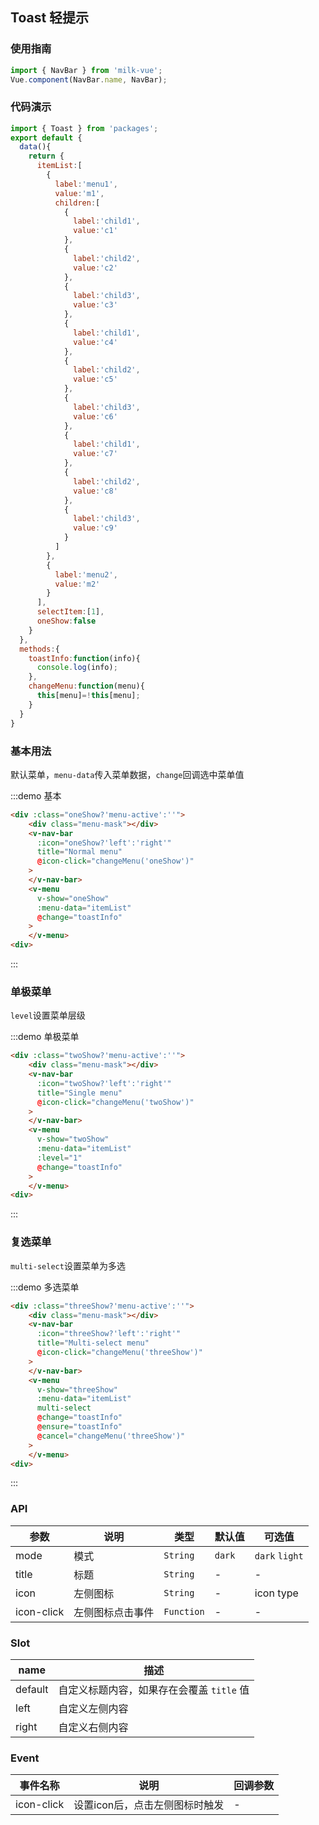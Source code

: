 <style lang="less">
.demo-menu{
  .vm-menu{
  }
  .menu-active{
    .vm-navBar,
    .vm-menu{
      position:relative;
      z-index:100 !important;
    }
    .menu-mask{
      display:block;
      z-index:99;
    }
  }
  .menu-mask{
      display:none;
      position: fixed;
      top: 0;
      width: 100%;
      height: 100%;
      background-color: #000;
      opacity: 0.4;
  }
}
</style>
<script>
import { Toast } from 'packages';
export default {
  data(){
    return {
      itemList:[
        {
          label:'menu1',
          value:'m1',
          children:[
            {
              label:'child1',
              value:'c1'
            },
            {
              label:'child2',
              value:'c2'
            },
            {
              label:'child3',
              value:'c3'
            },
            {
              label:'child4',
              value:'c4'
            },
            {
              label:'child5',
              value:'c5'
            },
            {
              label:'child6',
              value:'c6'
            },
            {
              label:'child7',
              value:'c7'
            },
            {
              label:'child8',
              value:'c8'
            },
            {
              label:'child9',
              value:'c9'
            }
          ]
        },
        {
          label:'menu2',
          value:'m2',
          children:[
            {
              label:'child21',
              value:'c21'
            },
            {
              label:'child22',
              value:'c22',
              disabled:true
            },
            {
              label:'child23',
              value:'c23'
            }
          ]
        },
        {
          label:'menu3',
          value:'m3'
        }
      ],
      selectItem:[1],
      oneShow:false,
      twoShow:false,
      threeShow:false
    }
  },
  methods:{
    toastInfo:function(info){
      console.log(info);
    },
    changeMenu:function(menu){
      this[menu]=!this[menu];
    }
  }
}
</script>
## Toast 轻提示

### 使用指南

```javascript
import { NavBar } from 'milk-vue';
Vue.component(NavBar.name, NavBar);
```

### 代码演示

```javascript
import { Toast } from 'packages';
export default {
  data(){
    return {
      itemList:[
        {
          label:'menu1',
          value:'m1',
          children:[
            {
              label:'child1',
              value:'c1'
            },
            {
              label:'child2',
              value:'c2'
            },
            {
              label:'child3',
              value:'c3'
            },
            {
              label:'child1',
              value:'c4'
            },
            {
              label:'child2',
              value:'c5'
            },
            {
              label:'child3',
              value:'c6'
            },
            {
              label:'child1',
              value:'c7'
            },
            {
              label:'child2',
              value:'c8'
            },
            {
              label:'child3',
              value:'c9'
            }
          ]
        },
        {
          label:'menu2',
          value:'m2'
        }
      ],
      selectItem:[1],
      oneShow:false
    }
  },
  methods:{
    toastInfo:function(info){
      console.log(info);
    },
    changeMenu:function(menu){
      this[menu]=!this[menu];
    }
  }
}
```

### 基本用法

默认菜单，`menu-data`传入菜单数据，`change`回调选中菜单值

:::demo 基本

```html
<div :class="oneShow?'menu-active':''">
    <div class="menu-mask"></div>
    <v-nav-bar
      :icon="oneShow?'left':'right'"
      title="Normal menu"
      @icon-click="changeMenu('oneShow')"
    >
    </v-nav-bar>
    <v-menu
      v-show="oneShow"
      :menu-data="itemList"
      @change="toastInfo"
    >
    </v-menu>
<div>
```
:::

### 单极菜单

`level`设置菜单层级

:::demo 单极菜单

```html
<div :class="twoShow?'menu-active':''">
    <div class="menu-mask"></div>
    <v-nav-bar
      :icon="twoShow?'left':'right'"
      title="Single menu"
      @icon-click="changeMenu('twoShow')"
    >
    </v-nav-bar>
    <v-menu
      v-show="twoShow"
      :menu-data="itemList"
      :level="1"
      @change="toastInfo"
    >
    </v-menu>
<div>
```
:::

### 复选菜单

`multi-select`设置菜单为多选

:::demo 多选菜单

```html
<div :class="threeShow?'menu-active':''">
    <div class="menu-mask"></div>
    <v-nav-bar
      :icon="threeShow?'left':'right'"
      title="Multi-select menu"
      @icon-click="changeMenu('threeShow')"
    >
    </v-nav-bar>
    <v-menu
      v-show="threeShow"
      :menu-data="itemList"
      multi-select
      @change="toastInfo"
      @ensure="toastInfo"
      @cancel="changeMenu('threeShow')"
    >
    </v-menu>
<div>
```
:::

### API

| 参数 | 说明 | 类型 | 默认值 | 可选值 |
|-----------|-----------|-----------|-------------|-------------|
| mode | 模式 | `String` | `dark` | `dark` `light` |
| title | 标题 | `String` | - | - |
| icon | 左侧图标 | `String` | - | icon type |
| icon-click | 左侧图标点击事件 | `Function` | - | - |

### Slot

| name | 描述 |
|------|------|
| default | 自定义标题内容，如果存在会覆盖 `title` 值 |
| left | 自定义左侧内容 |
| right | 自定义右侧内容 |

### Event

| 事件名称 | 说明 | 回调参数 |
|-----------|-----------|-----------|
| icon-click | 设置icon后，点击左侧图标时触发 | - |
